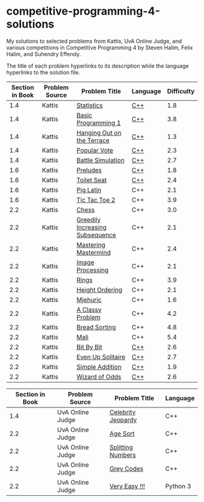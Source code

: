 # competitive-programming-4-solutions
My solutions to selected problems from Kattis, UvA Online Judge, and various competitions in Competitive Programming 4 by Steven Halim, Felix Halim, and Suhendry Effendy.

The title of each problem hyperlinks to its description while the language hyperlinks to the solution file. 

| Section in Book | Problem Source | Problem Title | Language | Difficulty |
| ------------- | ------------- | ------------- | ------------- | ------------- |
| 1.4 | Kattis | [Statistics](https://open.kattis.com/problems/statistics) | [C++](./Chapter%201/Kattis/statistics.cpp) | 1.8 |
| 1.4 | Kattis | [Basic Programming 1](https://open.kattis.com/problems/basicprogramming1) | [C++](./Chapter%201/Kattis/basicprogramming1.cpp)  | 3.8 |
| 1.4 | Kattis | [Hanging Out on the Terrace](https://open.kattis.com/problems/hangingout) | [C++](./Chapter%201/Kattis/hangingout.cpp) | 1.3 |
| 1.4 | Kattis | [Popular Vote](https://open.kattis.com/problems/vote) | [C++](./Chapter%201/Kattis/vote.cpp) | 2.3 |
| 1.4 | Kattis | [Battle Simulation](https://open.kattis.com/problems/battlesimulation) | [C++](./Chapter%201/Kattis/battlesimulation.cpp) | 2.7 |
| 1.6 | Kattis | [Preludes](https://open.kattis.com/problems/chopin) | [C++](./Chapter%201/Kattis/chopin.cpp) | 1.8 |
| 1.6 | Kattis | [Toilet Seat](https://open.kattis.com/problems/toilet) | [C++](./Chapter%201/Kattis/toilet.cpp) | 2.4 |
| 1.6 | Kattis | [Pig Latin](./Chapter%201/Kattis/piglatin.cpp) | C++ | 2.1 |
| 1.6 | Kattis | [Tic Tac Toe 2](./Chapter%201/Kattis/tictactoe2.cpp) | C++ | 3.9 |
| 2.2 | Kattis | [Chess](./Chapter%201/Kattis/chess.cpp) | C++ | 3.0 |
| 2.2 | Kattis | [Greedily Increasing Subsequence](./Chapter%202/Kattis/greedilyincreasing.cpp) | C++ | 2.1 |
| 2.2 | Kattis | [Mastering Mastermind](./Chapter%202/Kattis/mastermind.cpp) | C++ | 2.4 |
| 2.2 | Kattis | [Image Processing](./Chapter%202/Kattis/imageprocessing.cpp) | C++ | 2.1 |
| 2.2 | Kattis | [Rings](./Chapter%202/Kattis/rings2.cpp) | C++ | 3.9 |
| 2.2 | Kattis | [Height Ordering](./Chapter%202/Kattis/height.cpp) | C++ | 2.1 |
| 2.2 | Kattis | [Mjehuric](./Chapter%202/Kattis/mjehuric.cpp) | C++ | 1.6 |
| 2.2 | Kattis | [A Classy Problem](./Chapter%202/Kattis/classy.cpp) | C++ | 4.2 |
| 2.2 | Kattis | [Bread Sorting](./Chapter%202/Kattis/bread.cpp) | C++ | 4.8 |
| 2.2 | Kattis | [Mali](./Chapter%202/Kattis/mali.cpp) | C++ | 5.4 |
| 2.2 | Kattis | [Bit By Bit](https://open.kattis.com/problems/bitbybit) | [C++](./Chapter%202/Kattis/bitbybit.cpp) | 2.6 |
| 2.2 | Kattis | [Even Up Solitaire](https://open.kattis.com/problems/evenup) | [C++](./Chapter%202/Kattis/evenup.cpp) | 2.7 |
| 2.2 | Kattis | [Simple Addition](https://open.kattis.com/problems/simpleaddition) | [C++](./Chapter%202/Kattis/simpleaddition.py) | 1.9 |
| 2.2 | Kattis | [Wizard of Odds](https://open.kattis.com/problems/wizardofodds) | [C++](./Chapter%202/Kattis/wizardofodds.py) | 2.6 |

| Section in Book | Problem Source | Problem Title | Language |
| ------------- | ------------- | ------------- | ------------- |
| 1.4 | UvA Online Judge | [Celebrity Jeopardy](./Chapter%201/UvA/jeopardy.cpp) | C++ |
| 2.2 | UvA Online Judge | [Age Sort](./Chapter%202/UvA/agesort.cpp) | C++ |
| 2.2 | UvA Online Judge | [Splitting Numbers](./Chapter%202/UvA/split.cpp) | C++ |
| 2.2 | UvA Online Judge | [Grey Codes](./Chapter%202/UvA/greycodes.cpp) | C++ |
| 2.2 | UvA Online Judge | [Very Easy !!!](./Chapter%202/UvA/veryeasy.py) | Python 3 |












